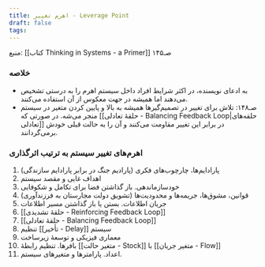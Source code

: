 ```yaml
---
title: اهرم تغییر - Leverage Point
draft: false
tags:
---
```

منبع: [[کتاب Thinking in Systems - a Primer]] صـ۱۴۵
### خلاصه

- به ادعای نویسنده، در اکثر شرایط افراد داخل سیستم اهرم را به درستی تشخیص می‌دهند اما همیشه در جهت معکوس از آن استفاده می‌کنند.
- صـ۱۴۸: تلاش برای تغییر در تصمیم‌گیرها همیشه به بالا و پایین کردن متغیر در سیستم منجر می‌شه. در صورتی که [[حلقهٔ تعادلی - Balancing Feedback Loop|حلقه‌های تعادلی]] در برابر این تغییر مقاومت می‌کنند و آن را به حالت قبلی خودش برمی‌گردانند.

### اهرم‌های تغییر سیستم به ترتیب اثرگذاری

1. پارادایم‌ها، چارچوب‌های فکری (پارادیم جنگ در برابر پارادایم سازندگی)
2. اهداف غایی و مقصد سیستم
3. خودسازماندهی. باز گذاشتن فضا برای تکامل و شکوفایی
4. قوانین، مشوق‌ها، جریمه‌ها و محدودیت‌ها (تشویق دولت مجارستان به فرزندآوری)
5. جریان اطلاعات. بستن یا باز گذاشتن مسیر اطلاعات
6. [[حلقهٔ تشدیدی - Reinforcing Feedback Loop]]
7. [[حلقهٔ تعادلی - Balancing Feedback Loop]]
8. تنظیم [[تأخیر - Delay]] سیستم
9. معماری فیزیکی و توسعهٔ زیرساخت
10. بافرها. تنظیم رابطهٔ [[متغیر حالت - Stock]] با [[متغیر جریان - Flow]]
11. اعداد. پارامترها و متغیرهای سیستم.
